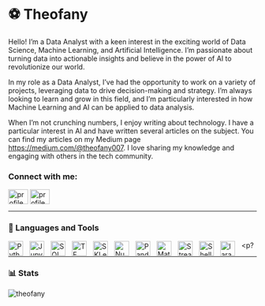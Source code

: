 # ⚽ Theofany

Hello! I’m a Data Analyst with a keen interest in the exciting world of Data Science, Machine Learning, and Artificial Intelligence. I’m passionate about turning data into actionable insights and believe in the power of AI to revolutionize our world.

In my role as a Data Analyst, I’ve had the opportunity to work on a variety of projects, leveraging data to drive decision-making and strategy. I’m always looking to learn and grow in this field, and I’m particularly interested in how Machine Learning and AI can be applied to data analysis.

When I’m not crunching numbers, I enjoy writing about technology. I have a particular interest in AI and have written several articles on the subject. You can find my articles on my Medium page https://medium.com/@theofany007. I love sharing my knowledge and engaging with others in the tech community. 

<h3 align="left">Connect with me:</h3>
<p align="left">
<a href="https://www.linkedin.com/in/muhammad-theofany-769804190/" target="blank"><img align="center" src="https://raw.githubusercontent.com/rahuldkjain/github-profile-readme-generator/master/src/images/icons/Social/linked-in-alt.svg" alt="profile linkedin" height="30" width="40" /></a>
<a href="https://www.instagram.com/theofany07/" target="blank"><img align="center" src="https://raw.githubusercontent.com/rahuldkjain/github-profile-readme-generator/master/src/images/icons/Social/instagram.svg" alt="profile instagram" height="30" width="40" /></a>
</p>

---

### 🧰 Languages and Tools
<p?
<img align="left" alt="Python" width="30px" style="padding-right:10px;" src="https://cdn.jsdelivr.net/gh/devicons/devicon@latest/icons/python/python-original.svg"/>
<img align="left" alt="Jupyter" width="30px" style="padding-right:10px;" src="https://cdn.jsdelivr.net/gh/devicons/devicon@latest/icons/jupyter/jupyter-original-wordmark.svg"/>
<img align="left" alt="SQL" width="30px" style="padding-right:10px;" src="https://cdn.jsdelivr.net/gh/devicons/devicon@latest/icons/mysql/mysql-original-wordmark.svg"/>
<img align="left" alt="TF" width="30px" style="padding-right:10px;" src="https://cdn.jsdelivr.net/gh/devicons/devicon@latest/icons/tensorflow/tensorflow-original.svg"/>
<img align="left" alt="SKLearn" width="30px" style="padding-right:10px;" src="https://cdn.jsdelivr.net/gh/devicons/devicon@latest/icons/scikitlearn/scikitlearn-original.svg"/>
<img align="left" alt="Numpy" width="30px" style="padding-right:10px;" src="https://cdn.jsdelivr.net/gh/devicons/devicon@latest/icons/numpy/numpy-plain-wordmark.svg"/>
<img align="left" alt="Pandas" width="30px" style="padding-right:10px;" src="https://cdn.jsdelivr.net/gh/devicons/devicon@latest/icons/pandas/pandas-plain.svg"/>
<img align="left" alt="Matplotlib" width="30px" style="padding-right:10px;" src="https://cdn.jsdelivr.net/gh/devicons/devicon@latest/icons/matplotlib/matplotlib-plain-wordmark.svg"/>
<img align="left" alt="Streamlit" width="30px" style="padding-right:10px;" src="https://cdn.jsdelivr.net/gh/devicons/devicon@latest/icons/streamlit/streamlit-original.svg"/>
<img align="left" alt="Shell" width="30px" style="padding-right:10px;" src="https://cdn.jsdelivr.net/gh/devicons/devicon@latest/icons/powershell/powershell-plain.svg"/>
<img align="left" alt="laravel" width="30px" style="padding-right:10px;" src="https://cdn.jsdelivr.net/gh/devicons/devicon@latest/icons/laravel/laravel-original.svg"/>
</p>

---

### 📊 Stats
<p><img align="center" src="https://github-readme-stats.vercel.app/api/top-langs?username=theofany&show_icons=true&locale=en&layout=compact" alt="theofany" /></p>

          



